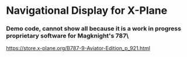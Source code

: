 # Navigational Display for X-Plane

### Demo code, cannot show all because it is a work in progress proprietary software for Magknight's 787\\
https://store.x-plane.org/B787-9-Aviator-Edition_p_921.html

